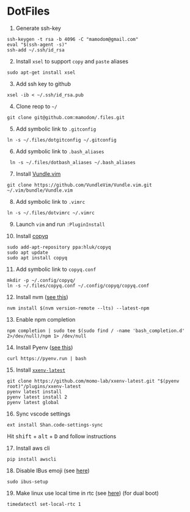 # DotFiles

1. Generate ssh-key

```
ssh-keygen -t rsa -b 4096 -C "mamodom@gmail.com"
eval "$(ssh-agent -s)"
ssh-add ~/.ssh/id_rsa
```

2. Install `xsel` to support `copy` and `paste` aliases

```
sudo apt-get install xsel
```

3. Add ssh key to github

```
xsel -ib < ~/.ssh/id_rsa.pub
```

4. Clone reop to `~/`

```
git clone git@github.com:mamodom/.files.git
```

5. Add symbolic link to `.gitconfig`

```
ln -s ~/.files/dotgitconfig ~/.gitconfig
```

6. Add symbolic link to `.bash_aliases`

```
 ln -s ~/.files/dotbash_aliases ~/.bash_aliases
```

7. Install [Vundle.vim](https://github.com/VundleVim/Vundle.vim)

```
git clone https://github.com/VundleVim/Vundle.vim.git ~/.vim/bundle/Vundle.vim
```

8. Add symbolic link to `.vimrc`

```
ln -s ~/.files/dotvimrc ~/.vimrc
```

9. Launch `vim` and run `:PluginInstall`

10. Install [copyq](https://github.com/hluk/CopyQ)

```
sudo add-apt-repository ppa:hluk/copyq
sudo apt update
sudo apt install copyq
```

11. Add symbolic link to `copyq.conf`

```
mkdir -p ~/.config/copyq/
ln -s ~/.files/copyq.conf ~/.config/copyq/copyq.conf
```

12. Install nvm ([see this](https://github.com/nvm-sh/nvm#install--update-script))

```
nvm install $(nvm version-remote --lts) --latest-npm
```

13. Enable npm completion

```
npm completion | sudo tee $(sudo find / -name 'bash_completion.d' 2>/dev/null)/npm 1> /dev/null
```

14. Install Pyenv ([see this](https://github.com/pyenv/pyenv-installer))

```
curl https://pyenv.run | bash
```

15. Install [`xxenv-latest`](https://github.com/momo-lab/xxenv-latest)

```
git clone https://github.com/momo-lab/xxenv-latest.git "$(pyenv root)"/plugins/xxenv-latest
pyenv latest install
pyenv latest install 2
pyenv latest global
```

16. Sync vscode settings

```
ext install Shan.code-settings-sync
```

Hit <kbd>shift</kbd> + <kbd>alt</kbd> + <kbd>D</kbd> and follow instructions

17. Install aws cli

```
pip install awscli
```

18. Disable IBus emoji (see [here](https://askubuntu.com/a/1039039/476987))

```
sudo ibus-setup
```

19. Make linux use local time in rtc (see [here](https://askubuntu.com/a/720466/476987)) (for dual boot)

```
timedatectl set-local-rtc 1
```
